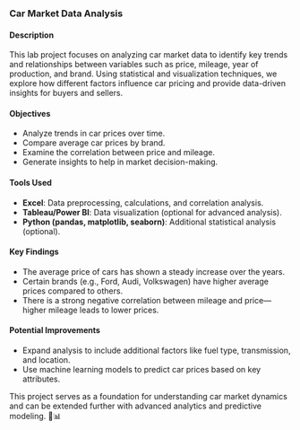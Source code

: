 ### **Car Market Data Analysis**  

#### **Description**  
This lab project focuses on analyzing car market data to identify key trends and relationships between variables such as price, mileage, year of production, and brand. Using statistical and visualization techniques, we explore how different factors influence car pricing and provide data-driven insights for buyers and sellers.  

#### **Objectives**  
- Analyze trends in car prices over time.  
- Compare average car prices by brand.  
- Examine the correlation between price and mileage.  
- Generate insights to help in market decision-making.  

#### **Tools Used**  
- **Excel**: Data preprocessing, calculations, and correlation analysis.  
- **Tableau/Power BI**: Data visualization (optional for advanced analysis).  
- **Python (pandas, matplotlib, seaborn)**: Additional statistical analysis (optional).  

#### **Key Findings**  
- The average price of cars has shown a steady increase over the years.  
- Certain brands (e.g., Ford, Audi, Volkswagen) have higher average prices compared to others.  
- There is a strong negative correlation between mileage and price—higher mileage leads to lower prices.  

#### **Potential Improvements**  
- Expand analysis to include additional factors like fuel type, transmission, and location.  
- Use machine learning models to predict car prices based on key attributes.  

This project serves as a foundation for understanding car market dynamics and can be extended further with advanced analytics and predictive modeling. 🚗📊
